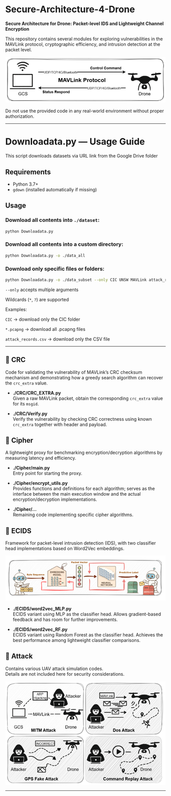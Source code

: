 # Secure-Architecture-4-Drone

**Secure Architecture for Drone: Packet-level IDS and Lightweight Channel Encryption**

This repository contains several modules for exploring vulnerabilities in the MAVLink protocol, cryptographic efficiency, and intrusion detection at the packet level. 

![D2G communication](./figure/D2G.png)

Do not use the provided code in any real-world environment without proper authorization.

---

# Downloadata.py — Usage Guide

This script downloads datasets via URL link from the Google Drive folder

## Requirements
- Python 3.7+
- `gdown` (installed automatically if missing)

## Usage

### Download all contents into `./dataset`:
```bash
python Downloadata.py
```

### Download all contents into a custom directory:
```bash
python Downloadata.py -o ./data_all
```

### Download only specific files or folders:
```bash
python Downloadata.py -o ./data_subset --only CIC UNSW MAVLink attack_records.csv *.pcapng
```
`--only` accepts multiple arguments

Wildcards (`*`, `?`) are supported

Examples:

`CIC` → download only the CIC folder

`*.pcapng` → download all .pcapng files

`attack_records.csv` → download only the CSV file

---

## 📂 CRC
Code for validating the vulnerability of MAVLink’s CRC checksum mechanism and demonstrating how a greedy search algorithm can recover the `crc_extra` value.

- **./CRC/CRC_EXTRA.py**  
  Given a raw MAVLink packet, obtain the corresponding `crc_extra` value for its `msgid`.

- **./CRC/Verify.py**  
  Verify the vulnerability by checking CRC correctness using known `crc_extra` together with header and payload.

## 📂 Cipher
A lightweight proxy for benchmarking encryption/decryption algorithms by measuring latency and efficiency.

- **./Cipher/main.py**  
  Entry point for starting the proxy.

- **./Cipher/encrypt_utils.py**  
  Provides functions and definitions for each algorithm; serves as the interface between the main execution window and the actual encryption/decryption implementations.

- **./Cipher/...**  
  Remaining code implementing specific cipher algorithms.

## 📂 ECIDS
Framework for packet-level intrusion detection (IDS), with two classifier head implementations based on Word2Vec embeddings.

![D2G communication](./figure/EC.png)

- **./ECIDS/word2vec_MLP.py**  
  ECIDS variant using MLP as the classifier head. Allows gradient-based feedback and has room for further improvements.

- **./ECIDS/word2vec_RF.py**  
  ECIDS variant using Random Forest as the classifier head. Achieves the best performance among lightweight classifier comparisons.

## 📂 Attack
Contains various UAV attack simulation codes.  
Details are not included here for security considerations.

![D2G communication](./figure/Attacks.png)

---
